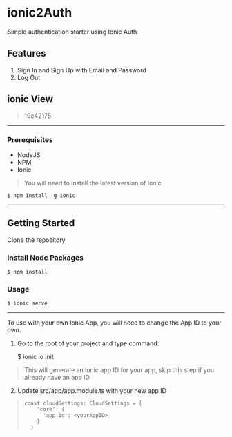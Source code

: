 # ionic2Auth

Simple authentication starter using Ionic Auth

## Features

 1. Sign In and Sign Up with Email and Password
 2. Log Out
 
 ## ionic View
 
 > 19e42175

----------
### Prerequisites

 - NodeJS
 - NPM
 - Ionic

> You will need to install the latest version of Ionic

    $ npm install -g ionic 


----------
## Getting Started


Clone the repository 


### Install Node Packages

    $ npm install

### Usage

    $ ionic serve


----------
To use with your own Ionic App, you will need to change the App ID to your own.


1. Go to the root of your project and type command:

    $ ionic io init
> This will generate an ionic app ID for your app, skip this step if you already have an app ID

2. Update src/app/app.module.ts with your new app ID

>     const cloudSettings: CloudSettings = {
>     	  'core': {
>     	    'app_id': <yourAppID>
>     	  }
>     	}

